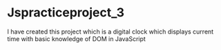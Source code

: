 # Jspracticeproject_3
I have created this project  which is a digital clock which displays current time with basic knowledge of DOM in JavaScript
